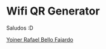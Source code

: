 # Wifi QR Generator

Saludos :D

[Yoiner Rafael Bello Fajardo](https://www.linkedin.com/in/yoinerbello/)
